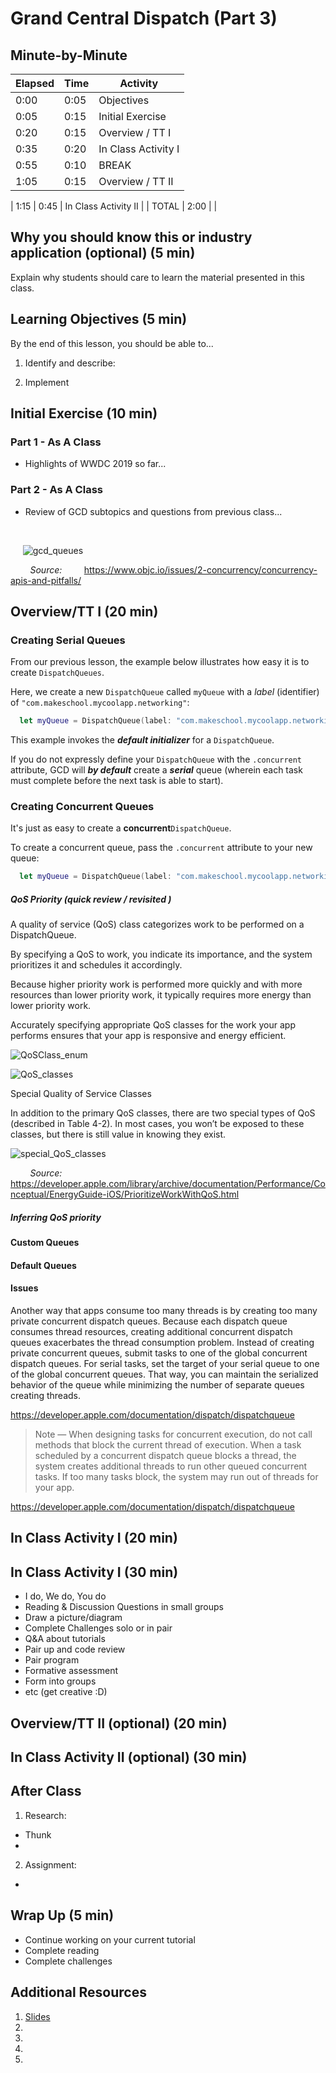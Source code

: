 # Grand Central Dispatch (Part 3)

<!-- INSTRUCTOR Notes:

1) for initial exercise...
- answers to Part 2 are below each question...

2) for Activity 1:
- instructor notes are below exercise...
 -->

## Minute-by-Minute

| **Elapsed** | **Time**  | **Activity**              |
| ----------- | --------- | ------------------------- |
| 0:00        | 0:05      | Objectives                |
| 0:05        | 0:15      | Initial Exercise           |
| 0:20        | 0:15      | Overview / TT I                 |
| 0:35        | 0:20      | In Class Activity I       |
| 0:55        | 0:10      | BREAK                     |
| 1:05        | 0:15      | Overview / TT II              |

| 1:15        | 0:45      | In Class Activity II      |
| TOTAL       | 2:00      |                           |

## Why you should know this or industry application (optional) (5 min)

Explain why students should care to learn the material presented in this class.

## Learning Objectives (5 min)
By the end of this lesson, you should be able to...

1. Identify and describe:
<!-- - when to use __*Synchronous*__ and __*Asynchronous*__
- __*Sync*__ and __*Deadlocks*__
- __*Critical Section*__
- __*Thread Safety*__
- GCD's provided __*serial*__ and __*concurrent*__ DispatchQueues
- __*QoS Priority*__
- how the __*Main Queue*__ fits in GCD -->

2. Implement
<!-- - create queues
- default initialer -->

## Initial Exercise (10 min)

### Part 1 - As A Class

- Highlights of WWDC 2019 so far...

### Part 2 - As A Class

- Review of GCD subtopics and questions from previous class...

</br>

&nbsp;&nbsp;&nbsp;&nbsp; ![gcd_queues](assets/gcd_queues.png) </br>

&nbsp;&nbsp;&nbsp;&nbsp;&nbsp;&nbsp;&nbsp; *Source:*
&nbsp;&nbsp;&nbsp;&nbsp;&nbsp;&nbsp;&nbsp; https://www.objc.io/issues/2-concurrency/concurrency-apis-and-pitfalls/

## Overview/TT I (20 min)

<!-- OUTLINE:

Inferring QoS
Creating Serial & Concurrent Queues
Custom queues
Default Queues
Issues

Delaying Work with dispatch_after?
Handling Background Tasks with dispatch_sync?
Making Your Singletons Thread-Safe? -->


### Creating Serial Queues

From our previous lesson, the example below illustrates how easy it is to create `DispatchQueues`.

Here, we create a new `DispatchQueue` called `myQueue` with a *label* (identifier) of `"com.makeschool.mycoolapp.networking"`:

```Swift
  let myQueue = DispatchQueue(label: "com.makeschool.mycoolapp.networking")
 ```
This example invokes the __*default initializer*__ for a `DispatchQueue`.

If you do not expressly define your `DispatchQueue` with the `.concurrent` attribute, GCD will __*by default*__ create a __*serial*__ queue (wherein each task must complete before the next task is able to start).

### Creating Concurrent Queues

It's just as easy to create a **concurrent**`DispatchQueue`.

To create a concurrent queue, pass the `.concurrent` attribute to your new queue:

```Swift
  let myQueue = DispatchQueue(label: "com.makeschool.mycoolapp.networking", attributes: .concurrent)
 ```

##### QoS Priority (quick review / revisited )


A quality of service (QoS) class categorizes work to be performed on a DispatchQueue.

By specifying a QoS to work, you indicate its importance, and the system prioritizes it and schedules it accordingly.

Because higher priority work is performed more quickly and with more resources than lower priority work, it typically requires more energy than lower priority work.

Accurately specifying appropriate QoS classes for the work your app performs ensures that your app is responsive and energy efficient.


![QoSClass_enum](assets/QoSClass_enum.png) </br>

<!-- TODO: insert QoS levels enum here -->




<!-- TODO: insert table here, with the 2 add'l QoS levels from Ray W bk -->



<!-- IDEAS FROM RAY W: - TODO: 1) check these against prior lesson for redundancy 2) boil down
Concurrent queues are so common that Apple has provided six different global concurrent queues, depending on the Quality of service (QoS) the queue should have.

When using a concurrent dispatch queue, you'll need to tell iOS how important the tasks are that get sent to the queue so that it can properly prioritize the work that needs to be done against all the other tasks that are clamoring for resources.

Remember that higher-priority work has to be performed faster, likely taking more system resources to complete and requiring more energy than lower-priority work.

If you just need a concurrent queue but don't want to manage your own, you can use the global class method on DispatchQueue to get one of the pre-defined global queues:

let queue = DispatchQueue.global(qos: .userInteractive)

As mentioned above, Apple offers six quality of service classes:

Note: Global queues are always concurrent and first-in, first-out. -->





<!-- TODO: insert code showing how to create a queue with QoS levels -->

![QoS_classes](assets/QoS_classes.png) </br>


Special Quality of Service Classes

In addition to the primary QoS classes, there are two special types of QoS (described in Table 4-2). In most cases, you won’t be exposed to these classes, but there is still value in knowing they exist.


![special_QoS_classes](assets/special_QoS_classes.png) </br>

&nbsp;&nbsp;&nbsp;&nbsp;&nbsp;&nbsp;&nbsp; *Source:*
&nbsp;&nbsp;&nbsp;&nbsp;&nbsp;&nbsp;&nbsp; https://developer.apple.com/library/archive/documentation/Performance/Conceptual/EnergyGuide-iOS/PrioritizeWorkWithQoS.html


##### Inferring QoS priority

<!-- TODO:

- review Ray W bk for clues

- google Apple, etc., for more details
 -->




#### Custom Queues


#### Default Queues





#### Issues


<!-- TODO: introduce Thread Explosion? -->
 <!-- Many workitems submitted to global concurrent queue
 If workitems block, more threads will be created
 May lead to thread explosion -->


Another way that apps consume too many threads is by creating too many private concurrent dispatch queues. Because each dispatch queue consumes thread resources, creating additional concurrent dispatch queues exacerbates the thread consumption problem. Instead of creating private concurrent queues, submit tasks to one of the global concurrent dispatch queues. For serial tasks, set the target of your serial queue to one of the global concurrent queues. That way, you can maintain the serialized behavior of the queue while minimizing the number of separate queues creating threads.

https://developer.apple.com/documentation/dispatch/dispatchqueue


<!-- TODO: Ask questions:
- what would happen if the system (a) runs out of threads, and/or (b) creating too many queues? (hint: are queues limited by cores?)
 -->


 > Note &mdash; When designing tasks for concurrent execution, do not call methods that block the current thread of execution. When a task scheduled by a concurrent dispatch queue blocks a thread, the system creates additional threads to run other queued concurrent tasks. If too many tasks block, the system may run out of threads for your app.

 https://developer.apple.com/documentation/dispatch/dispatchqueue




<!-- explain Thread Explosion? here?
- see my notes in "Problems with Concurrency & Shared Memory" doc
- google more examples -->




## In Class Activity I (20 min)

<!-- TODO: create this...is there a suitable playground from prior lesson?
- set up a situation where students call sync on current queue?
 -->




## In Class Activity I (30 min)

- I do, We do, You do
- Reading & Discussion Questions in small groups
- Draw a picture/diagram
- Complete Challenges solo or in pair
- Q&A about tutorials
- Pair up and code review
- Pair program
- Formative assessment
- Form into groups
- etc (get creative :D)

## Overview/TT II (optional) (20 min)

## In Class Activity II (optional) (30 min)

## After Class
1. Research:
- Thunk
-
2. Assignment:
-

## Wrap Up (5 min)

- Continue working on your current tutorial
- Complete reading
- Complete challenges

## Additional Resources

1. [Slides]()
2. []()
3. []()
4. []()
5. []()
